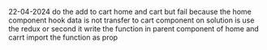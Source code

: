 22-04-2024 do the add to cart home and cart but fail because the home component hook data is not transfer to cart component 
on solution is use the redux or second it write the function in parent component of home and carrt import the function as prop 
 <!-- // const [addtocart, setaddtocart] = useState([]);
            // const addtokart = (item) => {
            //   setaddtocart([...addtocart, item])
            //   console.log(addtocart);
            // element = {<Homepage addtocart={addtocart} addtokart={addtokart}/>}
            // element = {<Cart addtocart={addtocart}/>}
            // function Cart({addtocart})
        //     <ul> 
        //     {addtocart && addtocart.map((item) => (
        //             <li key={item.id}>
        //                 {item.title}
        //                 {item.price}
                       
        //             </li>
        //     ))}
            
        // </ul>
        // onClick={() => addtokart(data[view])} -->